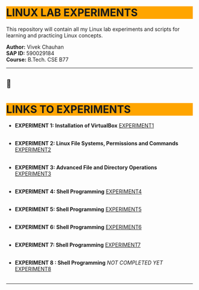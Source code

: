 # <h1 style="background-color: orange;"> LINUX LAB EXPERIMENTS</h1>

This repository will contain all my Linux lab experiments and scripts for learning and practicing Linux concepts.

**Author:** Vivek Chauhan  
**SAP ID:** 590029184  
**Course:** B.Tech. CSE B77

---------------------------------------------------------------------------

## 🔗<h1 style="background-color: orange;"> LINKS TO EXPERIMENTS</h1>

 - **EXPERIMENT 1: Installation of VirtualBox** 
  [EXPERIMENT1](EXP1/EXPERIMENT1.md) <br><br>

 - **EXPERIMENT 2: Linux File Systems, Permissions and Commands** 
  [EXPERIMENT2](LINUX_LAB/EXP2/EXPERIMENT2.md)  <br><br>

  - **EXPERIMENT 3: Advanced File and Directory Operations** 
  [EXPERIMENT3](LINUX_LAB/EXP3/EXPERIMENT3.md)  <br><br>

  - **EXPERIMENT 4: Shell Programming** 
  [EXPERIMENT4](LINUX_LAB/EXP4/EXPERIMENT4.md)  <br><br>

  - **EXPERIMENT 5: Shell Programming** 
  [EXPERIMENT5](LINUX_LAB/EXP5/EXPERIMENT5.md)  <br><br>

  - **EXPERIMENT 6: Shell Programming** 
  [EXPERIMENT6](LINUX_LAB/EXP6/EXPERIMENT6.md) <br><br>

  - **EXPERIMENT 7: Shell Programming** 
  [EXPERIMENT7](LINUX_LAB/EXP7/EXPERIMENT7.md) <br><br>

  - **EXPERIMENT 8 : Shell Programming**   *NOT COMPLETED YET*
  [EXPERIMENT8](LINUX_LAB/EXP8/EXPERIMENT8.md) <br><br>


---------------------------------------------------------------------------
